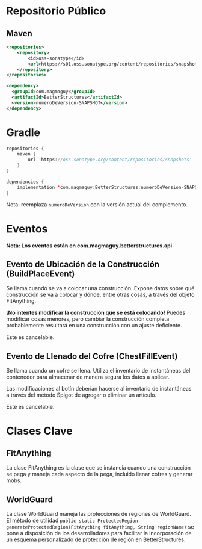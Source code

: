 # Repositorio Público

## Maven
```xml
<repositories>
    <repository>
        <id>oss-sonatype</id>
        <url>https://s01.oss.sonatype.org/content/repositories/snapshots/</url>
    </repository>
</repositories>

<dependency>
  <groupId>com.magmaguy</groupId>
  <artifactId>BetterStructures</artifactId>
  <version>numeroDeVersion-SNAPSHOT</version>
</dependency>
```

# Gradle
```kt
repositories {
    maven {
        url 'https://oss.sonatype.org/content/repositories/snapshots'
    }
}

dependencies {
    implementation 'com.magmaguy:BetterStructures:numeroDeVersion-SNAPSHOT'
}
```

Nota: reemplaza `numeroDeVersion` con la versión actual del complemento.

# Eventos

**Nota: Los eventos están en com.magmaguy.betterstructures.api**

## Evento de Ubicación de la Construcción (BuildPlaceEvent)

Se llama cuando se va a colocar una construcción. Expone datos sobre qué construcción se va a colocar y dónde, entre otras cosas, a través del objeto FitAnything.

**¡No intentes modificar la construcción que se está colocando!** Puedes modificar cosas menores, pero cambiar la construcción completa probablemente resultará en una construcción con un ajuste deficiente.

Este es cancelable.

## Evento de Llenado del Cofre (ChestFillEvent)

Se llama cuando un cofre se llena. Utiliza el inventario de instantáneas del contenedor para almacenar de manera segura los datos a aplicar.

Las modificaciones al botín deberían hacerse al inventario de instantáneas a través del método Spigot de agregar o eliminar un artículo.

Este es cancelable.

# Clases Clave

## FitAnything

La clase FitAnything es la clase que se instancia cuando una construcción se pega y maneja cada aspecto de la pega, incluido llenar cofres y generar mobs.

## WorldGuard

La clase WorldGuard maneja las protecciones de regiones de WorldGuard. El método de utilidad `public static ProtectedRegion generateProtectedRegion(FitAnything fitAnything, String regionName)` se pone a disposición de los desarrolladores para facilitar la incorporación de un esquema personalizado de protección de región en BetterStructures. 